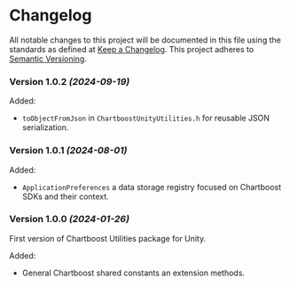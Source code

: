 # Changelog
All notable changes to this project will be documented in this file using the standards as defined at [Keep a Changelog](https://keepachangelog.com/en/1.0.0/). This project adheres to [Semantic Versioning](https://semver.org/spec/v2.0.0).

### Version 1.0.2 *(2024-09-19)*
Added:
- `toObjectFromJson` in `ChartboostUnityUtilities.h` for reusable JSON serialization.

### Version 1.0.1 *(2024-08-01)*
Added:

- `ApplicationPreferences` a data storage registry focused on Chartboost SDKs and their context.

### Version 1.0.0 *(2024-01-26)*

First version of Chartboost Utilities package for Unity.

Added:
- General Chartboost shared constants an extension methods.